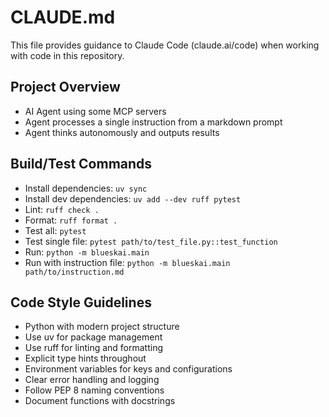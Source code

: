 # CLAUDE.md

This file provides guidance to Claude Code (claude.ai/code) when working with code in this repository.

## Project Overview
- AI Agent using some MCP servers
- Agent processes a single instruction from a markdown prompt
- Agent thinks autonomously and outputs results

## Build/Test Commands
- Install dependencies: `uv sync`
- Install dev dependencies: `uv add --dev ruff pytest`
- Lint: `ruff check .`
- Format: `ruff format .`
- Test all: `pytest`
- Test single file: `pytest path/to/test_file.py::test_function`
- Run: `python -m blueskai.main`
- Run with instruction file: `python -m blueskai.main path/to/instruction.md`

## Code Style Guidelines
- Python with modern project structure
- Use uv for package management
- Use ruff for linting and formatting
- Explicit type hints throughout
- Environment variables for keys and configurations
- Clear error handling and logging
- Follow PEP 8 naming conventions
- Document functions with docstrings